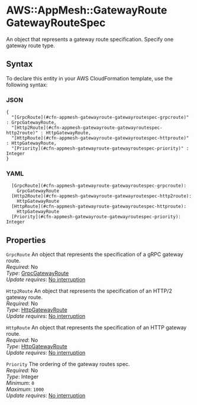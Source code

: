 # AWS::AppMesh::GatewayRoute GatewayRouteSpec<a name="aws-properties-appmesh-gatewayroute-gatewayroutespec"></a>

An object that represents a gateway route specification\. Specify one gateway route type\.

## Syntax<a name="aws-properties-appmesh-gatewayroute-gatewayroutespec-syntax"></a>

To declare this entity in your AWS CloudFormation template, use the following syntax:

### JSON<a name="aws-properties-appmesh-gatewayroute-gatewayroutespec-syntax.json"></a>

```
{
  "[GrpcRoute](#cfn-appmesh-gatewayroute-gatewayroutespec-grpcroute)" : GrpcGatewayRoute,
  "[Http2Route](#cfn-appmesh-gatewayroute-gatewayroutespec-http2route)" : HttpGatewayRoute,
  "[HttpRoute](#cfn-appmesh-gatewayroute-gatewayroutespec-httproute)" : HttpGatewayRoute,
  "[Priority](#cfn-appmesh-gatewayroute-gatewayroutespec-priority)" : Integer
}
```

### YAML<a name="aws-properties-appmesh-gatewayroute-gatewayroutespec-syntax.yaml"></a>

```
  [GrpcRoute](#cfn-appmesh-gatewayroute-gatewayroutespec-grpcroute): 
    GrpcGatewayRoute
  [Http2Route](#cfn-appmesh-gatewayroute-gatewayroutespec-http2route): 
    HttpGatewayRoute
  [HttpRoute](#cfn-appmesh-gatewayroute-gatewayroutespec-httproute): 
    HttpGatewayRoute
  [Priority](#cfn-appmesh-gatewayroute-gatewayroutespec-priority): Integer
```

## Properties<a name="aws-properties-appmesh-gatewayroute-gatewayroutespec-properties"></a>

`GrpcRoute`  <a name="cfn-appmesh-gatewayroute-gatewayroutespec-grpcroute"></a>
An object that represents the specification of a gRPC gateway route\.  
*Required*: No  
*Type*: [GrpcGatewayRoute](aws-properties-appmesh-gatewayroute-grpcgatewayroute.md)  
*Update requires*: [No interruption](https://docs.aws.amazon.com/AWSCloudFormation/latest/UserGuide/using-cfn-updating-stacks-update-behaviors.html#update-no-interrupt)

`Http2Route`  <a name="cfn-appmesh-gatewayroute-gatewayroutespec-http2route"></a>
An object that represents the specification of an HTTP/2 gateway route\.  
*Required*: No  
*Type*: [HttpGatewayRoute](aws-properties-appmesh-gatewayroute-httpgatewayroute.md)  
*Update requires*: [No interruption](https://docs.aws.amazon.com/AWSCloudFormation/latest/UserGuide/using-cfn-updating-stacks-update-behaviors.html#update-no-interrupt)

`HttpRoute`  <a name="cfn-appmesh-gatewayroute-gatewayroutespec-httproute"></a>
An object that represents the specification of an HTTP gateway route\.  
*Required*: No  
*Type*: [HttpGatewayRoute](aws-properties-appmesh-gatewayroute-httpgatewayroute.md)  
*Update requires*: [No interruption](https://docs.aws.amazon.com/AWSCloudFormation/latest/UserGuide/using-cfn-updating-stacks-update-behaviors.html#update-no-interrupt)

`Priority`  <a name="cfn-appmesh-gatewayroute-gatewayroutespec-priority"></a>
The ordering of the gateway routes spec\.  
*Required*: No  
*Type*: Integer  
*Minimum*: `0`  
*Maximum*: `1000`  
*Update requires*: [No interruption](https://docs.aws.amazon.com/AWSCloudFormation/latest/UserGuide/using-cfn-updating-stacks-update-behaviors.html#update-no-interrupt)